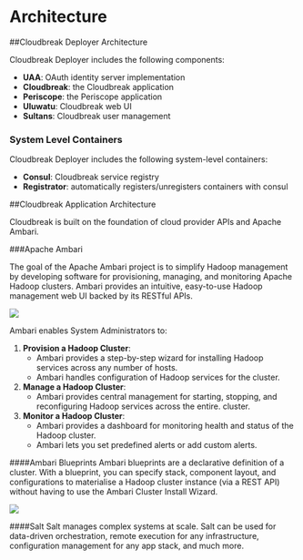 # Architecture

##Cloudbreak Deployer Architecture

Cloudbreak Deployer includes the following components:  
- **UAA**: OAuth identity server implementation  
- **Cloudbreak**: the Cloudbreak application  
- **Periscope**: the Periscope application  
- **Uluwatu**: Cloudbreak web UI  
- **Sultans**: Cloudbreak user management

### System Level Containers

Cloudbreak Deployer includes the following system-level containers:  
- **Consul**: Cloudbreak service registry  
- **Registrator**: automatically registers/unregisters containers with consul  

##Cloudbreak Application Architecture

Cloudbreak is built on the foundation of cloud provider APIs and Apache Ambari.

###Apache Ambari

The goal of the Apache Ambari project is to simplify Hadoop management by developing software for provisioning, managing, and monitoring Apache Hadoop clusters. Ambari provides an intuitive, easy-to-use Hadoop management web UI backed by its RESTful APIs.

![](https://raw.githubusercontent.com/sequenceiq/cloudbreak/master/docs/images/ambari-overview.png)

Ambari enables System Administrators to: 

  1. **Provision a Hadoop Cluster**:  
     * Ambari provides a step-by-step wizard for installing Hadoop services across any number of hosts.
     * Ambari handles configuration of Hadoop services for the cluster.
  2. **Manage a Hadoop Cluster**:  
     * Ambari provides central management for starting, stopping, and reconfiguring Hadoop services across the entire.
   cluster.
  3. **Monitor a Hadoop Cluster**:  
     * Ambari provides a dashboard for monitoring health and status of the Hadoop cluster.
     * Ambari lets you set predefined alerts or add custom alerts.

####Ambari Blueprints
Ambari blueprints are a declarative definition of a cluster. With a blueprint, you can specify stack, component
 layout, and configurations to materialise a Hadoop cluster instance (via a REST API) without having to use the Ambari
  Cluster Install Wizard.

![](https://raw.githubusercontent.com/sequenceiq/cloudbreak/master/docs/images/ambari-create-cluster.png)

####Salt
Salt manages complex systems at scale. Salt can be used for data-driven orchestration, remote execution for any infrastructure, configuration management for any app stack, and much more.
